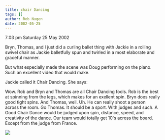 ```yaml
---
title: chair Dancing
tags: []
author: Rob Nugen
date: 2002-05-25
---
```


<title></title>
<p class=date>7:03 pm Saturday 25 May 2002</p>

<p>Bryn, Thomas, and I just did a curling ballet thing with Jackie in
a rolling swivel chair as Jackie balletfully spun and twirled in a
most elaborate and graceful manner.</p>

<p>But what especially made the scene was Doug performing on the
piano.  Such an excellent video that would make.</p>

<p>Jackie called it Chair Dancing.  She says:</p>

<p class=message>Wow. Rob and Bryn and Thomas are all Chair Dancing fools. Rob is
the best at spinning from the legs, which makes for an exellent
spin. Bryn does really good tight spins. And Thomas, well. Uh. He can
really shoot a person across the room. Go Thomas.  It should be a
sport. With judges and such. A Good Chair Dance would be judged upon
spin, distance, speed, and creativity of the dance. Our team would
totally get 10's across the board. Except from the judge from
France.</p>

<p><img src='/images/rob/wL-ROB.gif'/></p>

